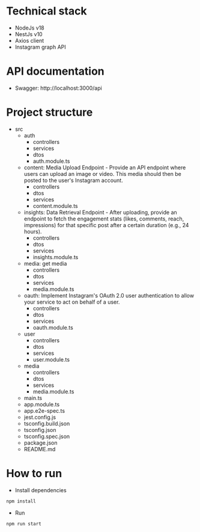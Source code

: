# Technical stack
- NodeJs v18
- NestJs v10
- Axios client
- Instagram graph API

# API documentation
- Swagger: http://localhost:3000/api

# Project structure
- src
  - auth
    - controllers
    - services
    - dtos
    - auth.module.ts
  - content: Media Upload Endpoint - Provide an API endpoint where users can upload an image or
    video. This media should then be posted to the user's Instagram account.
    - controllers
    - dtos
    - services
    - content.module.ts
  - insights: Data Retrieval Endpoint - After uploading, provide an endpoint to fetch the engagement
    stats (likes, comments, reach, impressions) for that specific post after a certain duration
    (e.g., 24 hours).
    - controllers
    - dtos
    - services
    - insights.module.ts
  - media: get media
    - controllers
    - dtos
    - services
    - media.module.ts
  - oauth: Implement Instagram's OAuth 2.0 user authentication to allow
    your service to act on behalf of a user.
    - controllers
    - dtos
    - services
    - oauth.module.ts
  - user
    - controllers
    - dtos
    - services
    - user.module.ts
  - media
    - controllers
    - dtos
    - services
    - media.module.ts
  - main.ts
  - app.module.ts
  - app.e2e-spec.ts
  - jest.config.js
  - tsconfig.build.json
  - tsconfig.json
  - tsconfig.spec.json
  - package.json
  - README.md

# How to run
- Install dependencies
```bash
npm install
```

- Run
```bash
npm run start
```
